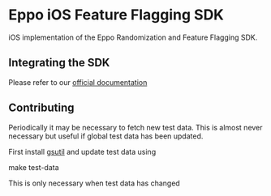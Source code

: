 # Eppo iOS Feature Flagging SDK

iOS implementation of the Eppo Randomization and Feature Flagging SDK.

## Integrating the SDK

Please refer to our [official documentation](https://docs.geteppo.com/sdks/client-sdks/ios)

## Contributing

Periodically it may be necessary to fetch new test data. This is almost never necessary but useful if global test data has been updated.

First install [gsutil](https://cloud.google.com/storage/docs/gsutil_install) and update test data using

  make test-data

This is only necessary when test data has changed
